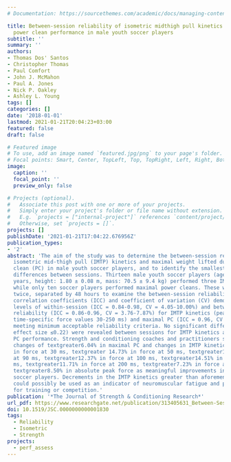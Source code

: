 ```yaml
---
# Documentation: https://sourcethemes.com/academic/docs/managing-content/

title: Between-session reliability of isometric midthigh pull kinetics and maximal
  power clean performance in male youth soccer players
subtitle: ''
summary: ''
authors:
- Thomas Dos' Santos
- Christopher Thomas
- Paul Comfort
- John J. McMahon
- Paul A. Jones
- Nick P. Oakley
- Ashley L. Young
tags: []
categories: []
date: '2018-01-01'
lastmod: 2021-01-21T20:04:23+03:00
featured: false
draft: false

# Featured image
# To use, add an image named `featured.jpg/png` to your page's folder.
# Focal points: Smart, Center, TopLeft, Top, TopRight, Left, Right, BottomLeft, Bottom, BottomRight.
image:
  caption: ''
  focal_point: ''
  preview_only: false

# Projects (optional).
#   Associate this post with one or more of your projects.
#   Simply enter your project's folder or file name without extension.
#   E.g. `projects = ["internal-project"]` references `content/project/deep-learning/index.md`.
#   Otherwise, set `projects = []`.
projects: []
publishDate: '2021-01-21T17:04:22.676956Z'
publication_types:
- '2'
abstract: 'The aim of the study was to determine the between-session reliability of
  isometric mid-thigh pull (IMTP) kinetics and maximal weight lifted during the power
  clean (PC) in male youth soccer players, and to identify the smallest detectable
  differences between sessions. Thirteen male youth soccer players (age: 16.7 ± 0.5
  years, height: 1.80 ± 0.08 m, mass: 70.5 ± 9.4 kg) performed three IMTP trials,
  while only ten soccer players performed maximal power cleans. These were performed
  twice, separated by 48 hours to examine the between-session reliability. Intraclass
  correlation coefficients (ICC) and coefficient of variation (CV) demonstrated high
  levels of within-session (ICC = 0.84-0.98, CV = 4.05-10.00%) and between-session
  reliability (ICC = 0.86-0.96, CV = 3.76-7.87%) for IMTP kinetics (peak force and
  time-specific force values 30-250 ms) and maximal PC (ICC = 0.96, CV = 3.23%), all
  meeting minimum acceptable reliability criteria. No significant differences (ptextgreater0.05,
  effect size ≤0.22) were revealed between sessions for IMTP kinetics and maximal
  PC performance. Strength and conditioning coaches and practitioners should consider
  changes of textgreater6.04% in maximal PC and changes in IMTP kinetics of textgreater14.31%
  in force at 30 ms, textgreater 14.73% in force at 50 ms, textgreater12.36% in force
  at 90 ms, textgreater12.37% in force at 100 ms, textgreater14.51% in force at 150
  ms, textgreater11.71% in force at 200 ms, textgreater7.23% in force at 250 ms and
  textgreater8.50% in absolute peak force as meaningful improvements in male youth
  soccer players. Decrements in the IMTP kinetics greater than aforementioned values
  could possibly be used as an indicator of neuromuscular fatigue and preparedness
  for training or competition.'
publication: '*The Journal of Strength & Conditioning Research*'
url_pdf: https://www.researchgate.net/publication/313405631_Between-Session_Reliability_Of_Isometric_Mid-Thigh_Pull_Kinetics_And_Maximal_Power_Clean_Performance_In_Male_Youth_Soccer_Players
doi: 10.1519/JSC.0000000000001830
tags:
  - Reliability
  - Isometric
  - Strength
projects:
  - perf_assess
---
```

